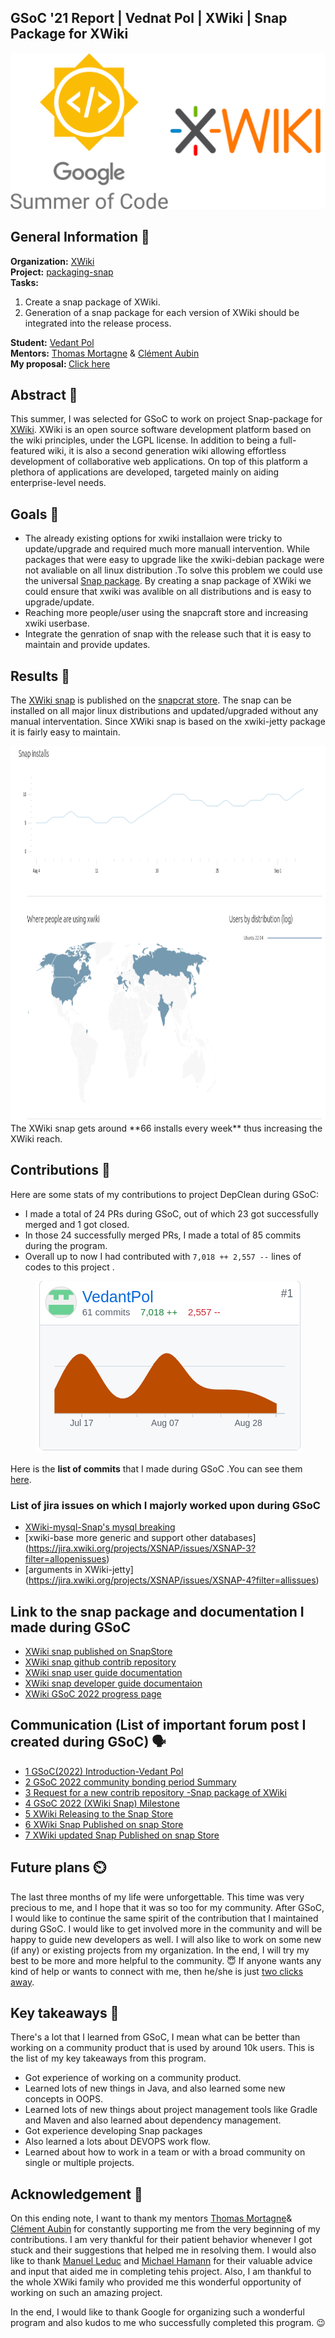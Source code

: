 ## GSoC '21 Report | Vednat Pol | XWiki | Snap Package for XWiki
<div align="center">
<img src="https://github.com/VedantPol/GSoC_2022_Report_XWiki/blob/main/utils/images/MergedImages.png" alt="XWiki-logo" height=250px width=600px>
</div>

## General Information 📝
<b>Organization:</b> [XWiki](https://www.xwiki.org/xwiki/bin/view/Main/WebHome) <br>
<b>Project:</b> [packaging-snap](https://github.com/xwiki-contrib/packaging-snap) <br>
<b>Tasks:</b> 
1. Create a snap package of XWiki.
2. Generation of a snap package for each version of XWiki should be integrated into the release process.


<b>Student:</b> [Vedant Pol](https://github.com/VedantPol) <br>
<b>Mentors:</b> [Thomas Mortagne](https://github.com/tmortagne) & [Clément Aubin](https://github.com/aubincleme) 
<br>
<b>My proposal: </b> [Click here](https://drive.google.com/file/d/1nYScpN_QuGX3nvTpKXyUwSK1SoJc_-Z2/view?usp=sharing)

## Abstract :scroll: 
This summer, I was selected for GSoC to work on project Snap-package for [XWiki](https://www.xwiki.org/xwiki/bin/view/Main/WebHome).
XWiki is an open source software development platform based on the wiki principles, under the LGPL license. In addition to being a full-featured wiki, it is also a second generation wiki allowing effortless development of collaborative web applications. On top of this platform a plethora of applications are developed, targeted mainly on aiding enterprise-level needs.

## Goals :dart:
- The already existing options for xwiki installaion were tricky to update/upgrade and required much more manuall intervention. While packages that were easy to upgrade like the xwiki-debian package were not avaliable on all linux distribution .To solve this problem we could use the universal [Snap package](https://snapcraft.io/). By creating a snap package of XWiki we could ensure that xwiki was avalible on all distributions and is easy to upgrade/update.
- Reaching more people/user using the snapcraft store and increasing xwiki userbase.
- Integrate the genration of snap with the release such that it is easy to maintain and provide updates.

## Results :rocket:
The [XWiki snap](https://snapcraft.io/xwiki) is published on the [snapcrat store](https://snapcraft.io/). The snap can be installed on all major linux distributions and updated/upgraded without any manual interventation. Since XWiki snap is based on the xwiki-jetty package it is fairly easy to maintain.
 <div align="center">
<img src="https://github.com/VedantPol/GSoC_2022_Report_XWiki/blob/main/utils/images/xwiki-download-data.png" alt="XWiki-downoad-data" height=600px width=850px>
</div>
The XWiki snap gets around **66 installs every week** thus increasing the XWiki reach.

## Contributions :gift:
Here are some stats of my contributions to project DepClean during GSoC:

- I made a total of 24 PRs during GSoC, out of which 23 got successfully merged and 1 got closed.
- In those 24 successfully merged PRs, I made a total of 85 commits during the program.
- Overall up to now I had contributed with `7,018 ++ 2,557 --` lines of codes to this project .

<p align="center">
<a href = "https://github.com/xwiki-contrib/packaging-snap/graphs/contributors"><img src = "https://github.com/VedantPol/GSoC_2022_Report_XWiki/blob/main/utils/images/lines-of-code-Vedant_Pol.png" alt="Github contribution-snap"/></a>
</p>

Here is the **list of commits** that I made during GSoC .You can see them [here](https://github.com/xwiki-contrib/packaging-snap/commits/main).

### List of jira issues on which I majorly worked upon during GSoC
- [XWiki-mysql-Snap's mysql breaking](https://jira.xwiki.org/projects/XSNAP/issues/XSNAP-2?filter=allopenissues)
- [xwiki-base more generic and support other databases] (https://jira.xwiki.org/projects/XSNAP/issues/XSNAP-3?filter=allopenissues)
- [arguments in XWiki-jetty] (https://jira.xwiki.org/projects/XSNAP/issues/XSNAP-4?filter=allissues)

## Link to the snap package and documentation I made during GSoC
- [XWiki snap published on SnapStore](https://snapcraft.io/xwiki)
- [XWiki snap github contrib repository](https://github.com/xwiki-contrib/packaging-snap)
- [XWiki snap user guide documentation](https://dev.xwiki.org/xwiki/bin/view/GoogleSummerOfCode/XWiki%20Snap%20Guide/)
- [XWiki snap developer guide documentaion](https://dev.xwiki.org/xwiki/bin/view/GoogleSummerOfCode/XWiki%20Snap%20Guide/XWiki%20Snap%20developer%20guide/)
- [XWiki GSoC 2022 progress page](https://dev.xwiki.org/xwiki/bin/view/GoogleSummerOfCode/Vedant%20Pol-Documenting%20%20student%27s%20progress/)

## Communication (List of important forum post I created during GSoC) :speaking_head: 

- [1 GSoC(2022) Introduction-Vedant Pol](https://forum.xwiki.org/t/gsoc-2022-introduction-vedant-pol/10434)
- [2 GSoC 2022 community bonding period Summary](https://forum.xwiki.org/t/gsoc-2022-community-bonding-period-summary/10496)
- [3 Request for a new contrib repository -Snap package of XWiki](https://forum.xwiki.org/t/request-for-a-new-contrib-repository-snap-package-of-xwiki/10658/7)
- [4 GSoC 2022 (XWiki Snap) Milestone](https://forum.xwiki.org/t/gsoc-2022-xwiki-snap-milestone/10715)
- [5 XWiki Releasing to the Snap Store](https://forum.xwiki.org/t/xwiki-releasing-to-the-snap-store/10726)
- [6 XWiki Snap Published on snap Store](https://forum.xwiki.org/t/xwiki-snap-published-on-snap-store/10735)
- [7 XWiki updated Snap Published on snap Store](https://forum.xwiki.org/t/xwiki-updated-snap-published-on-snap-store/10837)

## Future plans :timer_clock:
The last three months of my life were unforgettable. This time was very precious to me, and I hope that it was so too
for my community. After GSoC, I would like to continue the same spirit of the contribution that I maintained during GSoC.
I would like to get involved more in the community and will be happy to guide new developers as well. I will also like
to work on some new (if any) or existing projects from my organization. In the end, I will try my best to be more 
and more helpful to the community. :innocent: If anyone wants any kind of help or wants to connect with me, then he/she is just
[two clicks away](https://twitter.com/wingman_pol).

## Key takeaways :brain: 
There's a lot that I learned from GSoC, I mean what can be better than working on a community product that is used by
around 10k users. This is the list of my key takeaways from this program.
- Got experience of working on a community product.
- Learned lots of new things in Java, and also learned some new concepts in OOPS.
- Learned lots of new things about project management tools like Gradle and Maven and also learned about dependency management.
- Got experience developing Snap packages
- Also learned a lots about DEVOPS work flow.
- Learned about how to work in a team or with a broad community on single or multiple projects.

## Acknowledgement :clap:
On this ending note, I want to thank my mentors [Thomas Mortagne](https://github.com/tmortagne)& [
Clément Aubin](https://github.com/aubincleme) for constantly supporting me from the very beginning of my contributions.
I am very thankful for their patient behavior whenever I got stuck and their suggestions that helped me in resolving them.
I would also like to thank [Manuel Leduc](https://github.com/manuelleduc) and [Michael Hamann](https://github.com/michitux) for their valuable advice and input that aided me in completing tehis project.
Also, I am thankful to the whole XWiki family who provided me this wonderful opportunity of working on such an amazing project.

In the end, I would like to thank Google for organizing such a wonderful program and also kudos to me who successfully
completed this program. :wink:











